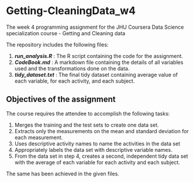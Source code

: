 # Getting-CleaningData_w4
The week 4 programming assignment for the JHU Coursera Data Science specialization course - Getting and Cleaning data

The repository includes the following files:
1. ***run_analysis.R*** : The R script containing the code for the assignment.
2. ***CodeBook.md*** : A markdown file containing the details of all variables used and the transformations done on the data.
3. ***tidy_dataset.txt*** : The final tidy dataset containing average value of each variable, for each activity, and each subject.

## Objectives of the assignment

The course requires the attendee to accomplish the following tasks:

1. Merges the training and the test sets to create one data set.
2. Extracts only the measurements on the mean and standard deviation for each measurement. 
3. Uses descriptive activity names to name the activities in the data set
4. Appropriately labels the data set with descriptive variable names. 
5. From the data set in step 4, creates a second, independent tidy data set with the average of each variable for each activity and each subject.

The same has been achieved in the given files. 
